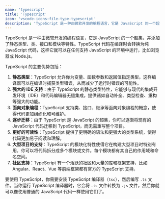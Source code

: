 ```yaml
---
name: 'typescript'
title: 'Typescript'
icon: 'vscode-icons:file-type-typescript'
description: 'TypeScript 是一种由微软开发的编程语言，它是 JavaScript 的一个超集，并添加了静态类型、类、接口和模块等特性。TypeScript 代码在编译时会转换为纯 JavaScript 代码，这样它就可以在任何支持 JavaScript 的环境中运行，比如浏览器或 Node.js'
---
```


TypeScript 是一种由微软开发的编程语言，它是 JavaScript 的一个超集，并添加了静态类型、类、接口和模块等特性。TypeScript 代码在编译时会转换为纯 JavaScript 代码，这样它就可以在任何支持 JavaScript 的环境中运行，比如浏览器或 Node.js。

TypeScript 的主要优势包括：

1. **静态类型**：TypeScript 允许你为变量、函数参数和返回值指定类型，这样编译器可以在编译时捕获类型错误，从而减少了运行时错误的可能性。
2. **强大的 IDE 支持**：由于 TypeScript 的静态类型特性，它能够与现代的集成开发环境（IDE）和代码编辑器无缝集成，提供诸如自动补全、类型检查、重构等强大的功能。
3. **面向对象编程**：TypeScript 支持类、接口、继承等面向对象编程的概念，使得代码更加组织化和可维护。
4. **逐步迁移**：由于 TypeScript 是 JavaScript 的超集，你可以逐渐将现有的 JavaScript 代码迁移到 TypeScript，而无需重写整个项目。
5. **更好的可读性**：TypeScript 提供了更明确的语法和更强大的类型系统，使得代码更加易于阅读和理解。
6. **大型项目的支持**：TypeScript 的模块化特性使得它在构建大型项目时特别有用，你可以将代码拆分成多个模块或文件，每个模块都有其自己的作用域和命名空间。
7. **社区支持**：TypeScript 有一个活跃的社区和大量的库和框架支持，比如 Angular、React、Vue 等前端框架都有官方的 TypeScript 支持。

要使用 TypeScript，你需要安装 TypeScript 编译器（`tsc`），然后编写 `.ts` 文件。当你运行 TypeScript 编译器时，它会将 `.ts` 文件转换为 `.js` 文件，然后你就可以像使用普通的 JavaScript 代码一样使用它们了。
